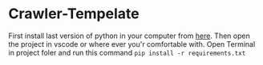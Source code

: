 # Crawler-Tempelate
First install last version of python in your computer from <a href="https://www.python.org/downloads/">here</a>.
Then open the project in vscode or where ever you'r comfortable with.
Open Terminal in project foler and run this command ``` pip install -r requirements.txt ```
